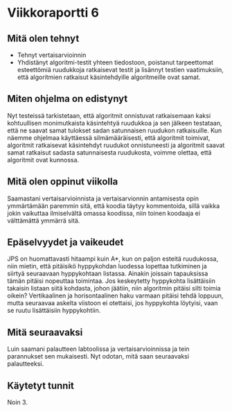 # Viikkoraportti 6
## Mitä olen tehnyt
- Tehnyt vertaisarvioinnin
- Yhdistänyt algoritmi-testit yhteen tiedostoon, poistanut tarpeettomat esteettömiä ruudukkoja ratkaisevat testit ja lisännyt testien vaatimuksiin, että algoritmien ratkaisut käsintehdyille algoritmeille ovat samat.
## Miten ohjelma on edistynyt
Nyt testeissä tarkistetaan, että algoritmit onnistuvat ratkaisemaan kaksi kohtuullisen monimutkaista käsintehtyä ruudukkoa ja sen jälkeen testataan, että ne saavat samat tulokset sadan satunnaisen ruudukon ratkaisuille. Kun näemme ohjelmaa käyttäessä silmämääräisesti, että algoritmit toimivat, algoritmit ratkaisevat käsintehdyt ruudukot onnistuneesti ja algoritmit saavat samat ratkaisut sadasta satunnaisesta ruudukosta, voimme olettaa, että algoritmit ovat kunnossa.
## Mitä olen oppinut viikolla
Saamastani vertaisarvioinnista ja vertaisarvionnin antamisesta opin ymmärtämään paremmin sitä, että koodia täytyy kommentoida, sillä vaikka jokin vaikuttaa ilmiselvältä omassa koodissa, niin toinen koodaaja ei välttämättä ymmärrä sitä.
## Epäselvyydet ja vaikeudet
JPS on huomattavasti hitaampi kuin A*, kun on paljon esteitä ruudukossa, niin mietin, että pitäisikö hyppykohdan luodessa lopettaa tutkiminen ja siirtyä seuraavaan hyppykohtaan listassa. Ainakin joissain tapauksissa tämän pitäisi nopeuttaa toimintaa. Jos keskeytetty hyppykohta lisättäisiin takaisin listaan siitä kohdasta, johon jäätiin, niin algoritmin pitäisi silti toimia oikein? Vertikaalinen ja horisontaalinen haku varmaan pitäisi tehdä loppuun, mutta seuraavaa askelta viistoon ei otettaisi, jos hyppykohta löytyisi, vaan se ruutu lisättäisiin hyppykohtiin.
## Mitä seuraavaksi
Luin saamani palautteen labtoolissa ja vertaisarvioinnissa ja tein parannukset sen mukaisesti. Nyt odotan, mitä saan seuraavaksi palautteeksi.
## Käytetyt tunnit
Noin 3.
